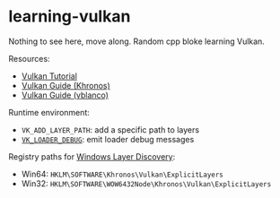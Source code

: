 # learning-vulkan

Nothing to see here, move along. 
Random cpp bloke learning Vulkan.


Resources:
  - [Vulkan Tutorial](https://vulkan-tutorial.com)
  - [Vulkan Guide (Khronos)](https://github.com/KhronosGroup/Vulkan-Guide)
  - [Vulkan Guide (vblanco)](https://vkguide.dev)


Runtime environment:
  - `VK_ADD_LAYER_PATH`: add a specific path to layers
  - [`VK_LOADER_DEBUG`](https://vulkan.lunarg.com/doc/view/1.3.236.0/windows/LoaderDebugging.html#user-content-loader-logging): emit loader debug messages


Registry paths for [Windows Layer Discovery](https://github.com/KhronosGroup/Vulkan-Loader/blob/main/docs/LoaderLayerInterface.md#windows-layer-discovery):
  - Win64: `HKLM\SOFTWARE\Khronos\Vulkan\ExplicitLayers`
  - Win32: `HKLM\SOFTWARE\WOW6432Node\Khronos\Vulkan\ExplicitLayers`

